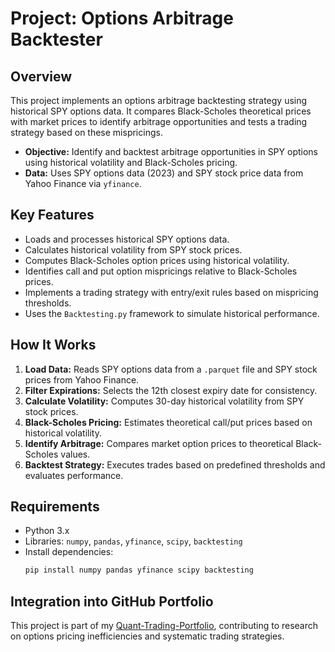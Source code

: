 # Project: Options Arbitrage Backtester

## Overview
This project implements an options arbitrage backtesting strategy using historical SPY options data. It compares Black-Scholes theoretical prices with market prices to identify arbitrage opportunities and tests a trading strategy based on these mispricings.

- **Objective:** Identify and backtest arbitrage opportunities in SPY options using historical volatility and Black-Scholes pricing.
- **Data:** Uses SPY options data (2023) and SPY stock price data from Yahoo Finance via `yfinance`.

## Key Features
- Loads and processes historical SPY options data.
- Calculates historical volatility from SPY stock prices.
- Computes Black-Scholes option prices using historical volatility.
- Identifies call and put option mispricings relative to Black-Scholes prices.
- Implements a trading strategy with entry/exit rules based on mispricing thresholds.
- Uses the `Backtesting.py` framework to simulate historical performance.

## How It Works
1. **Load Data:** Reads SPY options data from a `.parquet` file and SPY stock prices from Yahoo Finance.
2. **Filter Expirations:** Selects the 12th closest expiry date for consistency.
3. **Calculate Volatility:** Computes 30-day historical volatility from SPY stock prices.
4. **Black-Scholes Pricing:** Estimates theoretical call/put prices based on historical volatility.
5. **Identify Arbitrage:** Compares market option prices to theoretical Black-Scholes values.
6. **Backtest Strategy:** Executes trades based on predefined thresholds and evaluates performance.

## Requirements
- Python 3.x
- Libraries: `numpy`, `pandas`, `yfinance`, `scipy`, `backtesting`
- Install dependencies:
  ```sh
  pip install numpy pandas yfinance scipy backtesting
  ```

## Integration into GitHub Portfolio
This project is part of my [Quant-Trading-Portfolio](https://github.com/LTJZ23/Quant-Trading-Portfolio), contributing to research on options pricing inefficiencies and systematic trading strategies.

